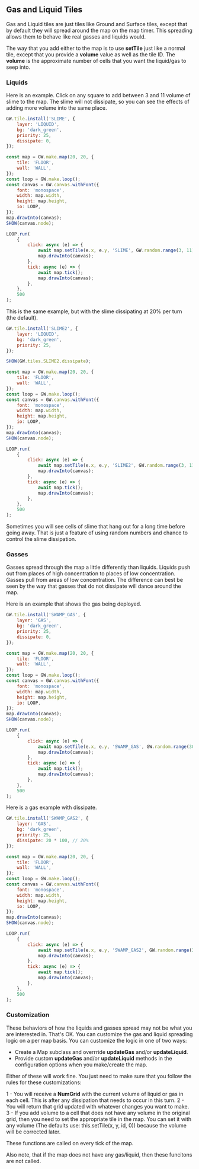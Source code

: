 ## Gas and Liquid Tiles

Gas and Liquid tiles are just tiles like Ground and Surface tiles, except that by default they will spread around the map on the map timer. This spreading allows them to behave like real gasses and liquids would.

The way that you add either to the map is to use **setTile** just like a normal tile, except that you provide a **volume** value as well as the tile ID. The **volume** is the approximate number of cells that you want the liquid/gas to seep into.

### Liquids

Here is an example. Click on any square to add between 3 and 11 volume of slime to the map. The slime will not dissipate, so you can see the effects of adding more volume into the same place.

```js
GW.tile.install('SLIME', {
    layer: 'LIQUID',
    bg: 'dark_green',
    priority: 25,
    dissipate: 0,
});

const map = GW.make.map(20, 20, {
    tile: 'FLOOR',
    wall: 'WALL',
});
const loop = GW.make.loop();
const canvas = GW.canvas.withFont({
    font: 'monospace',
    width: map.width,
    height: map.height,
    io: LOOP,
});
map.drawInto(canvas);
SHOW(canvas.node);

LOOP.run(
    {
        click: async (e) => {
            await map.setTile(e.x, e.y, 'SLIME', GW.random.range(3, 11));
            map.drawInto(canvas);
        },
        tick: async (e) => {
            await map.tick();
            map.drawInto(canvas);
        },
    },
    500
);
```

This is the same example, but with the slime dissipating at 20% per turn (the default).

```js
GW.tile.install('SLIME2', {
    layer: 'LIQUID',
    bg: 'dark_green',
    priority: 25,
});

SHOW(GW.tiles.SLIME2.dissipate);

const map = GW.make.map(20, 20, {
    tile: 'FLOOR',
    wall: 'WALL',
});
const loop = GW.make.loop();
const canvas = GW.canvas.withFont({
    font: 'monospace',
    width: map.width,
    height: map.height,
    io: LOOP,
});
map.drawInto(canvas);
SHOW(canvas.node);

LOOP.run(
    {
        click: async (e) => {
            await map.setTile(e.x, e.y, 'SLIME2', GW.random.range(3, 11));
            map.drawInto(canvas);
        },
        tick: async (e) => {
            await map.tick();
            map.drawInto(canvas);
        },
    },
    500
);
```

Sometimes you will see cells of slime that hang out for a long time before going away. That is just a feature of using random numbers and chance to control the slime dissipation.

### Gasses

Gasses spread through the map a little differently than liquids. Liquids push out from places of high concentration to places of low concentration. Gasses pull from areas of low concentration. The difference can best be seen by the way that gasses that do not dissipate will dance around the map.

Here is an example that shows the gas being deployed.

```js
GW.tile.install('SWAMP_GAS', {
    layer: 'GAS',
    bg: 'dark_green',
    priority: 25,
    dissipate: 0,
});

const map = GW.make.map(20, 20, {
    tile: 'FLOOR',
    wall: 'WALL',
});
const loop = GW.make.loop();
const canvas = GW.canvas.withFont({
    font: 'monospace',
    width: map.width,
    height: map.height,
    io: LOOP,
});
map.drawInto(canvas);
SHOW(canvas.node);

LOOP.run(
    {
        click: async (e) => {
            await map.setTile(e.x, e.y, 'SWAMP_GAS', GW.random.range(30, 50));
            map.drawInto(canvas);
        },
        tick: async (e) => {
            await map.tick();
            map.drawInto(canvas);
        },
    },
    500
);
```

Here is a gas example with dissipate.

```js
GW.tile.install('SWAMP_GAS2', {
    layer: 'GAS',
    bg: 'dark_green',
    priority: 25,
    dissipate: 20 * 100, // 20%
});

const map = GW.make.map(20, 20, {
    tile: 'FLOOR',
    wall: 'WALL',
});
const loop = GW.make.loop();
const canvas = GW.canvas.withFont({
    font: 'monospace',
    width: map.width,
    height: map.height,
    io: LOOP,
});
map.drawInto(canvas);
SHOW(canvas.node);

LOOP.run(
    {
        click: async (e) => {
            await map.setTile(e.x, e.y, 'SWAMP_GAS2', GW.random.range(30, 50));
            map.drawInto(canvas);
        },
        tick: async (e) => {
            await map.tick();
            map.drawInto(canvas);
        },
    },
    500
);
```

### Customization

These behaviors of how the liquids and gasses spread may not be what you are interested in. That's OK. You can customize the gas and liquid spreading logic on a per map basis. You can customize the logic in one of two ways:

-   Create a Map subclass and overrride **updateGas** and/or **updateLiquid**.
-   Provide custom **updateGas** and/or **updateLiquid** methods in the configuration options when you make/create the map.

Either of these will work fine. You just need to make sure that you follow the rules for these customizations:

1 - You will receive a **NumGrid** with the current volume of liquid or gas in each cell. This is after any dissipation that needs to occur in this turn.
2 - You will return that grid updated with whatever changes you want to make.
3 - If you add volume to a cell that does not have any volume in the original grid, then you need to set the appropriate tile in the map. You can set it with any volume (The defaults use: this.setTile(x, y, id, 0)) because the volume will be corrected later.

These functions are called on every tick of the map.

Also note, that if the map does not have any gas/liquid, then these funcitons are not called.
